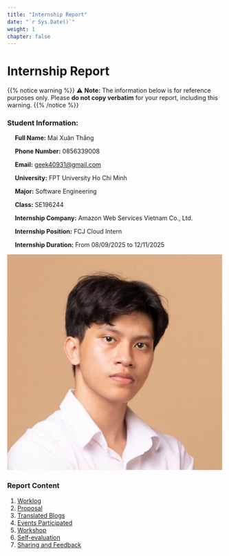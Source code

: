 ```yaml
---
title: "Internship Report"
date: "`r Sys.Date()`"
weight: 1
chapter: false
---
```


    
# Internship Report

{{% notice warning %}}
⚠️ **Note:** The information below is for reference purposes only. Please **do not copy verbatim** for your report, including this warning.
{{% /notice %}}

### Student Information:
&emsp; **Full Name:** Mai Xuân Thắng

&emsp; **Phone Number:** 0856339008 

&emsp; **Email:** geek40931@gmail.com

&emsp; **University:** FPT University Ho Chi Minh

&emsp; **Major:** Software Engineering

&emsp; **Class:** SE196244

&emsp; **Internship Company:** Amazon Web Services Vietnam Co., Ltd.

&emsp; **Internship Position:** FCJ Cloud Intern

&emsp; **Internship Duration:** From 08/09/2025 to 12/11/2025

![Your profile picture](/images/avatar.jpg
)

### Report Content

1.  [Worklog](1-Worklog/)
2.  [Proposal](2-Proposal/)
3.  [Translated Blogs](3-BlogsTranslated/)
4.  [Events Participated](4-EventParticipated/)
5.  [Workshop](5-Workshop/)
6.  [Self-evaluation](6-Self-evaluation/)
7.  [Sharing and Feedback](7-Feedback/)
